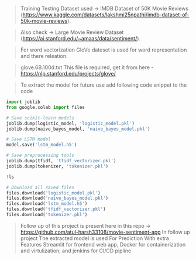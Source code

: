 > Training Testing Dataset used -> 
     IMDB Dataset of 50K Movie Reviews (https://www.kaggle.com/datasets/lakshmi25npathi/imdb-dataset-of-50k-movie-reviews).

> Also check -> Large Movie Review Dataset (https://ai.stanford.edu/~amaas/data/sentiment/).

> For word vectorization GloVe dateset is used for word representation and there releation.

> glove.6B.100d.txt This file is required, get it from here - https://nlp.stanford.edu/projects/glove/



> To extract the model for future use add following code snippet to the code
```python
import joblib
from google.colab import files

# Save scikit-learn models
joblib.dump(logistic_model, 'logistic_model.pkl')
joblib.dump(naive_bayes_model, 'naive_bayes_model.pkl')

# Save LSTM model
model.save('lstm_model.h5')

# Save preprocessing tools
joblib.dump(tfidf, 'tfidf_vectorizer.pkl')
joblib.dump(tokenizer, 'tokenizer.pkl')
```

```python
!ls
```

```python
# Download all saved files
files.download('logistic_model.pkl')
files.download('naive_bayes_model.pkl')
files.download('lstm_model.h5')
files.download('tfidf_vectorizer.pkl')
files.download('tokenizer.pkl')
```

> Follow up of this project is present here in this repo -> https://github.com/atul-harsh33108/movie-sentiment-app
     In follow up project The extracted model is used For Prediction With extra Features Streamlit for frontend web app, Docker for containerization and virtulization, and jenkins for CI/CD pipline
